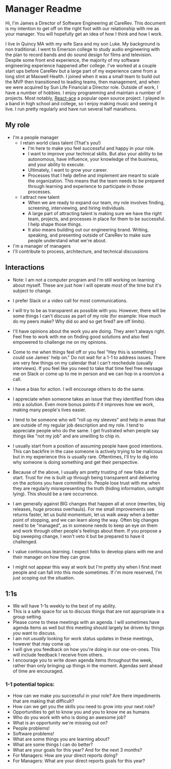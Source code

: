 # Manager Readme

Hi, I'm James a Director of Software Engineering at CareRev. This document is my intention to get off on the right foot with our relationship with me as your manager. You will hopefully get an idea of how I think and how I work.

I live in Quincy MA with my wife Sara and my son Luke. My background is non traditional. I went to Emerson college to study audio engineering with the plan to record bands and do sound design for films and television. Despite some front end experience, the majority of my software engineering experience happened after college.  I've worked at a couple start ups before CareRev but a large part of my experience came from a long stint at Maxwell Health. I joined when it was a small team to build out the MVP then transitioned to leading teams, then management,  and when we were acquired by Sun Life Financial a Director role. Outside of work, I have a number of hobbies. I enjoy programming and maintain a number of projects. Most notably, [React-ace](https://github.com/securingsincity/react-ace) a popular open source project. I played in a band in high school and college, so I enjoy making music and seeing it live. I run pretty regularly and have run several half marathons.

## My role
* I'm a people manager
  * I retain world class talent (That's you!)
    * I'm here to make you feel successful and happy in your role.
    * I want to improve your technical skills. But also your ability to be autonomous, have influence, your knowledge of the business, and your ability to execute.
    * Ultimately, I want to grow your career.
    * Processes that I help define and implement are meant to scale the organization. This means that the team needs to be prepared through learning and experience to participate in those processes.
  * I attract new talent
    * When we are ready to expand our team, my role involves finding, screening, interviewing, and hiring individuals.
    * A large part of attracting talent is making sure we have the right team, projects, and processes in place for them to be successful. I help shape those things.
    * It also means building out our engineering brand. Writing, speaking, and presenting outside of CareRev to make sure people understand what we're about.
* I'm a manager of managers
* I'll contribute to process, architecture, and technical discussions



## Interactions
* Note: I am not a computer program and I'm still working on learning about myself. These are just how I will operate _most_ of the time but it's subject to change.

* I prefer Slack or a video call for most communications.
* I will try to be as transparent as possible with you. However, there will be some things I can't discuss as part of my role (for example: How much do my peers make? Why did so and so get fired? are off limits).
* I'll have opinions about the work you are doing. They aren't always right. Feel free to work with me on finding good solutions and also feel empowered to challenge me on my opinions.
* Come to me when things feel off or you feel "Hey this is something I could use James' help on." Do not wait for a 1-1 to address issues. There are very few things on my calendar that I can't reschedule (usually interviews). If you feel like you need to take that time feel free message me on Slack or come up to me in person and we can hop in a room/on a call.
* I have a bias for action. I will encourage others to do the same.
* I appreciate when someone takes an issue that they identified from idea into a solution. Even more bonus points if it improves how we work, making many people's lives easier.
* I tend to be someone who will "roll up my sleeves" and help in areas that are outside of my regular job description and my role. I tend to appreciate people who do the same. I get frustrated when people say things like "not my job" and are unwilling to chip in.
* I usually start from a position of assuming people have good intentions. This can backfire in the case someone is actively trying to be malicious but in my experience this is usually rare. Oftentimes, I'll try to dig into why someone is doing something and get their perspective.
* Because of the above, I usually am pretty trusting of new folks at the start. Trust for me is built up through being transparent and delivering on the actions you have committed to. People lose trust with me when they are regularly misrepresenting the truth (hiding information, outright lying). This should be a rare occurrence.
* I am generally against BIG changes that happen all at once (rewrites, big releases, huge process overhauls). For me small improvements see returns faster, let us build momentum, let us walk away when a better point of stopping, and we can learn along the way. Often big changes need to be "managed", as in someone needs to keep an eye on them and work through other people's feelings about them. If you propose a big sweeping change, I won't veto it but be prepared to have it challenged.
* I value continuous learning. I expect folks to develop plans with me and their manager on how they can grow.
* I might not appear this way at work but I'm pretty shy when I first meet people and can fall into this mode sometimes. If i'm more reserved, I'm just scoping out the situation.


## 1:1s

* We will have 1-1s weekly to the best of my ability.
* This is a safe space for us to discuss things that are not appropriate in a group setting.
* Please come to these meetings with an agenda. I will sometimes have agenda items as well but this meeting should largely be driven by things _you_ want to discuss.
* I am not _usually_ looking for work status updates in these meetings, however that may come up.
* I will give you feedback on how you're doing in our one-on-ones. This will include feedback I receive from others.
* I encourage you to write down agenda items throughout the week, rather than only bringing up things in the moment. Agendas sent ahead of time are encouraged.


### 1-1 potential topics:
  * How can we make you successful in your role? Are there impediments that are making that difficult?
  * How can we get you the skills you need to grow into your next role?
  * Opportunities to get to know you and you to know me as humans
  * Who do you work with who is doing an awesome job?
  * What is an opportunity we're missing out on?
  * People problems!
  * Software problems!
  * What are some things you are learning about?
  * What are some things I can do better?
  * What are your goals for this year? And for the next 3 months?
  * For Managers: How are your direct reports doing?
  * For Managers: What are your direct reports goals for this year?
